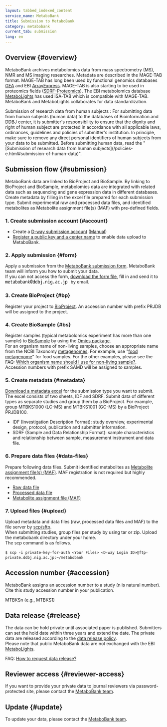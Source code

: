 ```yaml
---
layout: tabbed_indexed_content
service_name: MetaboBank
title: Submission to MetaboBank
category: metabobank
current_tab: submission
lang: en
---
```


## Overview  {#overview}

MetaboBank archives metabolomics data from mass spectrometry (MS), NMR and MS imaging researches. 
Metadata are described in the MAGE-TAB format. 
MAGE-TAB has long been used by functional genomics databases [GEA](/gea/index-e.html) and EBI [ArrayExpress](https://www.ebi.ac.uk/arrayexpress/). MAGE-TAB is also starting to be used in proteomics fields ([SDRF-Proteomics](https://www.nature.com/articles/s41467-021-26111-3)). The EBI metabolomics database [MetaboLights](https://www.ebi.ac.uk/metabolights/) has used ISA-TAB which is compatible with MAGE-TAB. MetaboBank and MetaboLights collaborates for data standardization.

<div class="attention" markdown="1">
  <span class="red">Submission of research data from human subjects</span>  
  : For submitting data from human subjects (human data) to the databases of Bioinformation and DDBJ center, it is submitter's responsibility to ensure that the dignity and right of human subject are protected in accordance with all applicable laws, ordinances, guidelines and policies of submitter's institution. In principle, make sure to remove any direct personal identifiers of human subjects from your data to be submitted. Before submitting human data, read the "[Submission of research data from human subjects](/policies-e.html#submission-of-human-data)".
</div>

## Submission flow  {#submission}

MetaboBank data are linked to BioProject and BioSample. 
By linking to BioProject and BioSample, metabolomics data are integrated with related data such as sequencing and gene expression data in different databases.   
Create metadata by filling in the excel file prepared for each submission type. 
Submit experimental raw and processed data files, and identified metabolites as Metabolite assignment file(s) (MAF) with pre-defined fields.

### 1. Create submission account  {#account}

- Create a [D-way submission account](https://ddbj.nig.ac.jp/D-way/) ([Manual](/account-e.html))
- [Register a public key and a center name](/account-e.html#enable-dra-submission-in-account) to enable data upload to MetaboBank.

### 2. Apply submission {#form}

Apply a submission from the [MetaboBank submission form](https://docs.google.com/forms/d/157KHuapqWPBXDhxIE6V0GqyvoOTgojhOQNAI4hsJKfA). MetaboBank team will inform you how to submit your data.   
If you can not access the form, [download the form file](/assets/files/text/mb-form-e.txt), fill in and send it to <img src="/assets/images/ddbj/mb-address.png" style="vertical-align:middle"> by email.

### 3. Create BioProject {#bp}

Register your project to [BioProject](/bioproject/submission-e.html). 
An accession number with prefix PRJDB will be assigned to the project.

### 4. Create BioSample {#bs}

Register samples (typical metabolomics experiment has more than one sample) to [BioSample](/biosample/submission-e.html) by using the [Omics package](/biosample/submission-e.html#Sample-type).   
For an organism name of non-living samples, choose an appropriate name from the NCBI Taxonomy [metagenomes](https://www.ncbi.nlm.nih.gov/Taxonomy/Browser/wwwtax.cgi?mode=Undef&id=408169&lvl=3&keep=1&srchmode=1&unlock). For example, use "[food metagenome](https://www.ncbi.nlm.nih.gov/Taxonomy/Browser/wwwtax.cgi?mode=Info&id=870726&lvl=3&lin=f&keep=1&srchmode=1&unlock)" for food samples. 
For the other examples, please see the FAQ: [Which organism name should I use for non-living sample?](/faq/en/organism-for-material-e.html).       
Accession numbers with prefix SAMD will be assigned to samples.

### 5. Create metadata  {#metadata}

[Download a metadata excel]((/metabobank/metadata-e.html)) for the submission type you want to submit. 
The excel consists of two sheets, IDF and SDRF. 
Submit data of different types as separate studies and group them by a BioProject. For example, group MTBKS1000 (LC-MS) and MTBKS1001 (GC-MS) by a BioProject PRJDB100.  

- IDF (Investigation Description Format): study overview, experimental design, protocol, publication and submitter information.
- SDRF (Sample and Data Relationship Format): sample characteristics and relationship between sample, measurement instrument and data file.

### 6. Prepare data files {#data-files}

Prepare following data files. Submit identified metabolites as [Metabolite assignment file(s) (MAF)](/metabobank/datafile-e.html). MAF registration is not required but highly recommended.

- [Raw data file](/metabobank/datafile-e.html)
- [Processed data file](/metabobank/datafile-e.html)
- [Metabolite assignment file (MAF)](/metabobank/datafile-e.html)

### 7. Upload files {#upload}

Upload metadata and data files (raw, processed data files and MAF) to the file server by [scp/sftp](/dra/submission-e.html#upload-sequence-data).  
When submitting studies, group files per study by using tar or zip. 
Upload the metabobank directory under your home.  
The scp command is as follows.

```
$ scp -i private-key-for-auth <Your Files> <D-way Login ID>@ftp-private.ddbj.nig.ac.jp:~/metabobank
```

## Accession number  {#accession}

MetaboBank assigns an accession number to a study (n is natural number). 
Cite this study accession number in your publication.

MTBKSn (e.g., MTBKS1)

## Data release  {#release}

The data can be hold private until associated paper is published. 
Submitters can set the hold date within three years and extend the date. 
The private data are released according to the [data release policy](/documents/data-release-policy-e.html).  
Please note that public MetaboBank data are not exchanged with the EBI [MetaboLights](https://www.ebi.ac.uk/metabolights/).

FAQ: [How to request data release?](/faq/ja/request-release-e.html)

## Reviewer access  {#reviewer-access}

If you want to provide your private data to journal reviewers via password-protected site, 
please contact the [MetaboBank team](/contact-ddbj-e.html).  

## Update  {#update}

To update your data, please contact the [MetaboBank team](/contact-ddbj-e.html).

